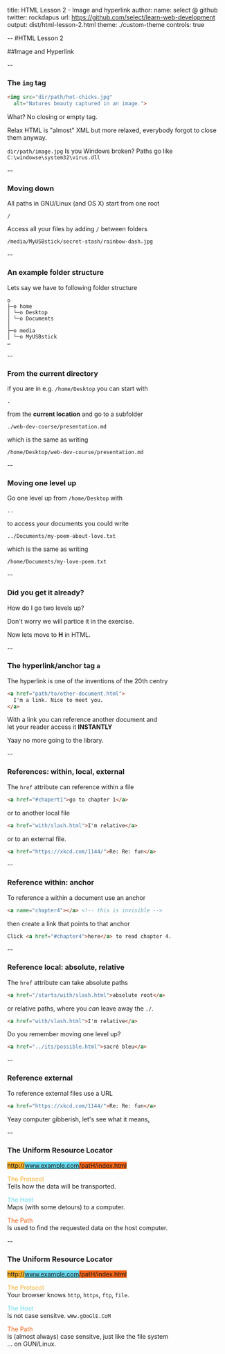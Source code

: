 title: HTML Lesson 2 - Image and hyperlink
author:
  name: select @ github
  twitter: rockdapus
  url: https://github.com/select/learn-web-development
output: dist/html-lesson-2.html
theme: ./custom-theme
controls: true

--
#HTML Lesson 2

##Image and Hyperlink

--
### The `img` tag
```html
<img src="dir/path/hot-chicks.jpg"
  alt="Natures beauty captured in an image.">
```
What? No closing or empty tag.

Relax HTML is "almost" XML but more relaxed, everybody forgot to close them anyway.

`dir/path/image.jpg` Is you Windows broken? Paths go like `C:\windowse\system32\virus.dll`


--
### Moving down
All paths in GNU/Linux (and OS X) start from one root
```
/
```
Access all your files by adding `/` between folders
```
/media/MyUSBstick/secret-stash/rainbow-dash.jpg
```

--
### An example folder structure
Lets say we have to following folder structure
```
o
├─o home
│ └─o Desktop
│ └─o Documents
│
├─o media
│ └─o MyUSBstick
…
```

--
### From the current directory
if you are in e.g. `/home/Desktop` you can start with
```
.
```
from the **current location** and go to a subfolder
```
./web-dev-course/presentation.md
```
which is the same as writing
```
/home/Desktop/web-dev-course/presentation.md
```

--
### Moving one level up
Go one level up from `/home/Desktop` with
```
..
```
to access your documents you could write
```
../Documents/my-poem-about-love.txt
```
which is the same as writing
```
/home/Documents/my-love-poem.txt
```

--
### Did you get it already?
How do I go two levels up?

Don't worry we will partice it in the exercise.

Now lets move to **H** in HTML.

--
### The hyperlink/anchor tag `a`
The hyperlink is one of *the* inventions of the 20th centry
```html
<a href="path/to/other-document.html">
  I'm a link. Nice to meet you.
</a>
```
With a link you can reference another document and <br>
let your reader access it **INSTANTLY**

Yaay no more going to the library.

--
### References: within, local, external
The `href` attribute can reference within a file
```html
<a href="#chapert1">go to chapter 1</a>
```
or to another local file
```html
<a href="with/slash.html">I'm relative</a>
```
or to an external file.
```html
<a href="https://xkcd.com/1144/">Re: Re: fun</a>
```

--
### Reference within: anchor
To reference a within a document use an anchor
```html
<a name="chapter4"></a> <!-- this is invisible -->
```
then create a link that points to that anchor
```html
Click <a href="#chapter4">here</a> to read chapter 4.
```


--
### Reference local: absolute, relative
The `href` attribute can take absolute paths
```html
<a href="/starts/with/slash.html">absolute root</a>
```
or relative paths, where you *can* leave away the `./`.
```html
<a href="with/slash.html">I'm relative</a>
```
Do you remember moving one level up?
```html
<a href="../its/possible.html">sacré bleu</a>
```


--
### Reference external
To reference external files use a URL
```html
<a href="https://xkcd.com/1144/">Re: Re: fun</a>
```
Yeay computer gibberish, let's see what it means<a href="https://xkcd.com/1144/">.</a>

--
### The **U**niform **R**esource **L**ocator
<span style="background-color:#F6AE2D;">http://</span><span style="background-color: #66D9EF;">www.example.com</span><span style="background-color: #F26419;">/patH/index.html</span>

<span style="color:#F6AE2D;">The Protocol</span> <br>
Tells how the data will be transported.

<span style="color:#66D9EF;">The Host</span> <br>
Maps (with some detours) to a computer.

<span style="color:#F26419;">The Path</span> <br>
Is used to find the requested data on the host computer.

--
### The **U**niform **R**esource **L**ocator
<span style="background-color:#F6AE2D;">http://</span><span style="background-color: #66D9EF;">www.example.com</span><span style="background-color: #F26419;">/patH/index.html</span>

<span style="color:#F6AE2D;">The Protocol</span> <br>
Your browser knows `http`, `https`, `ftp`, `file`.

<span style="color:#66D9EF;">The Host</span> <br>
Is not case sensitve. `wWw.gOoGlE.CoM`

<span style="color:#F26419;">The Path</span> <br>
Is (almost always) case sensitve, just like the file system<br>
... on GUN/Linux.